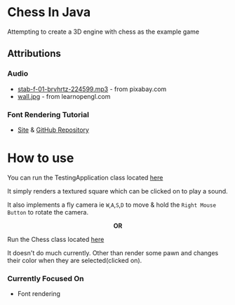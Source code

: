 # Chess In Java

Attempting to create a 3D engine with chess as the example game

## Attributions

### Audio

- [stab-f-01-brvhrtz-224599.mp3](https://pixabay.com/sound-effects/stab-f-01-brvhrtz-224599/) - from pixabay.com
- [wall.jpg](https://learnopengl.com) - from learnopengl.com

### Font Rendering Tutorial

- [Site](https://dev.to/shreyaspranav/how-to-render-truetype-fonts-in-opengl-using-stbtruetypeh-1p5k) & [GitHub Repository](https://github.com/shreyaspranav/stb-truetype-example)

# How to use

You can run the TestingApplication class located [here](src/test/java/com/crossly/TestingApplication.java)

It simply renders a textured square which can be clicked on to play a sound.

It also implements a fly camera ie `W`,`A`,`S`,`D` to move & hold the `Right Mouse Button` to rotate the camera.

<center><b>OR</b></center>

Run the Chess class located [here](src/main/java/com/crossly/chess/Chess.java)

It doesn't do much currently. Other than render some pawn and changes their color when they are selected(clicked on).

### Currently Focused On

- Font rendering